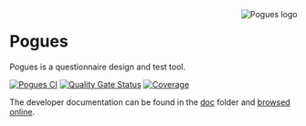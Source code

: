 <img align="right" src="docs/img/pogues-logo.png" alt="Pogues logo"/>

# Pogues

Pogues is a questionnaire design and test tool.

[![Pogues CI](https://github.com/InseeFr/Pogues/actions/workflows/ci.yaml/badge.svg)](https://github.com/InseeFr/Pogues/actions/workflows/ci.yaml)
[![Quality Gate Status](https://sonarcloud.io/api/project_badges/measure?project=InseeFr_Pogues&metric=alert_status)](https://sonarcloud.io/dashboard?id=InseeFr_Pogues)
[![Coverage](https://sonarcloud.io/api/project_badges/measure?project=InseeFr_Pogues&metric=coverage)](https://sonarcloud.io/dashboard?id=InseeFr_Pogues)

The developer documentation can be found in the [doc](https://github.com/InseeFr/Pogues/tree/master/docs) folder and [browsed online](http://inseefr.github.io/Pogues).
